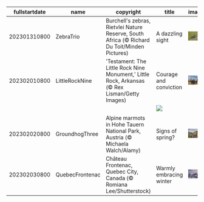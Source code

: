 |fullstartdate|name|copyright|title|image|
|--|--|--|--|--|
202301310800|ZebraTrio|Burchell's zebras, Rietvlei Nature Reserve, South Africa (© Richard Du Toit/Minden Pictures)|A dazzling sight|![](/en-US/2023/02/202301310800ZebraTrio.jpg)|
202302010800|LittleRockNine|'Testament: The Little Rock Nine Monument,' Little Rock, Arkansas (© Rex Lisman/Getty Images)|Courage and conviction|![](/en-US/2023/02/202302010800LittleRockNine.jpg)|
||||![](/en-US/2023/02/.jpg)|
202302020800|GroundhogThree|Alpine marmots in Hohe Tauern National Park, Austria (© Michaela Walch/Alamy)|Signs of spring?|![](/en-US/2023/02/202302020800GroundhogThree.jpg)|
202302030800|QuebecFrontenac|Château Frontenac, Quebec City, Canada (© Romiana Lee/Shutterstock)|Warmly embracing winter|![](/en-US/2023/02/202302030800QuebecFrontenac.jpg)|
